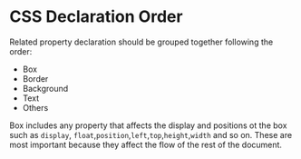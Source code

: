 # CSS Declaration Order

Related property declaration should be grouped together following the order:

- Box
- Border
- Background
- Text
- Others

Box includes any property that affects the display and positions ot the box such as `display`,
`float`,`position`,`left`,`top`,`height`,`width` and so on. These are most important because they affect the flow of the rest of the document.

